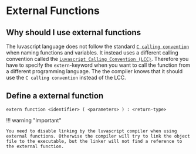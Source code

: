 # External Functions

## Why should I use external functions

The luvascript language does not follow the standard [`C calling convention`](https://en.wikipedia.org/wiki/X86_calling_conventions) when naming functions and variables. It instead uses a different calling convention called the [`Luvascript Calling Convention (LCC)`](../compiler/conventions/luvascript-calling-convention.md). Therefore you have to specify the `extern`-keyword when you want to call the function from a different programming language. The the compiler knows that it should use the `C calling convention` instead of the LCC.

## Define a external function

```luvascript
extern function <identifier> ( <parameters> ) : <return-type>
```

!!! warning "Important"

    You need to disable linking by the luvascript compiler when using external functions. Otherwise the compiler will try to link the object file to the executable, but the linker will not find a reference to the external function.